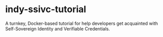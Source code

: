 # indy-ssivc-tutorial
A turnkey, Docker-based tutorial for help developers get acquainted with Self-Sovereign Identity and Verifiable Credentials.

